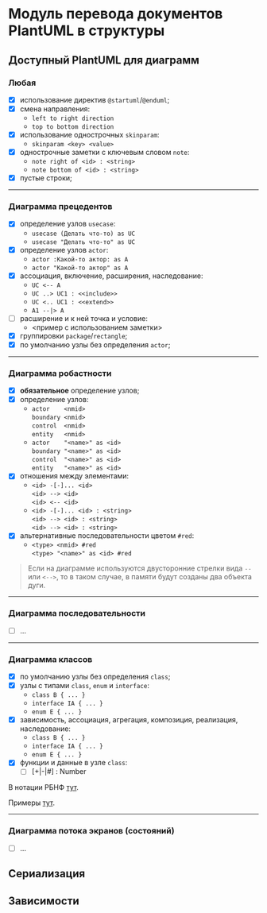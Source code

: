 # Модуль перевода документов PlantUML в структуры #

## Доступный PlantUML для диаграмм ##
### Любая ###
- [x] использование директив `@startuml`/`@enduml`;
- [x] смена направления:
  * `left to right direction`
  * `top to bottom direction`
- [x] использование однострочных `skinparam`:
  * `skinparam <key> <value>`
- [x] однострочные заметки с ключевым словом `note`:
  * `note right of <id> : <string>`
  * `note bottom of <id> : <string>`
- [x] пустые строки;
---

### Диаграмма прецедентов ###
- [x] определение узлов `usecase`:
  * `usecase (Делать что-то) as UC`
  * `usecase "Делать что-то" as UC`
- [x] определение узлов `actor`:
  * `actor :Какой-то актор: as A`
  * `actor "Какой-то актор" as A`
- [x] ассоциация, включение, расширения, наследование:
  * `UC <-- A`
  * `UC ..> UC1 : <<include>>`
  * `UC <.. UC1 : <<extend>>`
  * `A1 --|> A`
- [ ] расширение и к ней точка и условие:
  * <пример с использованием заметки>
- [x] группировки `package`/`rectangle`;
- [x] по умолчанию узлы без определения `actor`;
---

### Диаграмма робастности ###
- [x] **обязательное** определение узлов;
- [x] определение узлов:
  *  `actor    <nmid>` \
     `boundary <nmid>` \
     `control  <nmid>` \
     `entity   <nmid>` 
  *  `actor    "<name>" as <id>` \
     `boundary "<name>" as <id>` \
     `control  "<name>" as <id>` \
     `entity   "<name>" as <id>` 
- [x] отношения между элементами:
  * `<id> -[-]... <id>` \
    `<id> --> <id>`     \
    `<id> <-- <id>`
  * `<id> -[-]... <id> : <string>` \
    `<id> --> <id> : <string>`     \
    `<id> --> <id> : <string>`
- [x] альтернативные последовательности цветом `#red`:
  *  `<type> <nmid> #red`           \
     `<type> "<name>" as <id> #red`

> Если на диаграмме используются двусторонние стрелки вида `--` или `<-->`, то в таком случае, в памяти будут созданы два объекта дуги.
---

### Диаграмма последовательности ###
- [ ] ...
---

### Диаграмма классов ###
- [x] по умолчанию узлы без определения `class`;
- [x] узлы с типами `class`, `enum` и `interface`:
  * `class B { ... }`
  * `interface IA { ... }`
  * `enum E { ... }`
- [x] зависимость, ассоциация, агрегация, композиция, реализация, наследование:
  * `class B { ... }`
  * `interface IA { ... }`
  * `enum E { ... }`
- [x] функции и данные в узле `class`:
  - [ ] [+|-|#]<Name> : Number

В нотации РБНФ [тут](converter/description/ebnf/class.ebnf).

Примеры [тут]().

---

### Диаграмма потока экранов (состояний) ###
- [ ] ...


## Сериализация ##

## Зависимости ##
